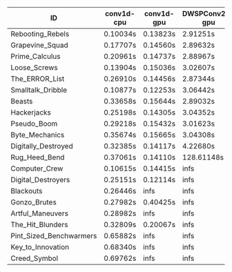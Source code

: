 |ID|conv1d-cpu|conv1d-gpu|DWSPConv2D-gpu|gemm-gpu|avg|
|-|-|-|-|-|-|
|Rebooting_Rebels|0.10034s|0.13823s|2.91251s|1.69977s|1.21271s|
|Grapevine_Squad|0.17707s|0.14560s|2.89632s|1.73739s|1.23910s|
|Prime_Calculus|0.20961s|0.14737s|2.88967s|1.71015s|1.23920s|
|Loose_Screws|0.13904s|0.15036s|3.02607s|1.78297s|1.27461s|
|The_ERROR_List|0.26910s|0.14456s|2.87344s|1.92056s|1.30191s|
|Smalltalk_Dribble|0.10877s|0.12253s|3.06442s|1.96768s|1.31585s|
|Beasts|0.33658s|0.15644s|2.89032s|1.90879s|1.32303s|
|Hackerjacks|0.25198s|0.14305s|3.04352s|1.91550s|1.33851s|
|Pseudo_Boom|0.29218s|0.15432s|3.01623s|1.94270s|1.35136s|
|Byte_Mechanics|0.35674s|0.15665s|3.04308s|1.91577s|1.36806s|
|Digitally_Destroyed|0.32385s|0.14117s|4.22680s|2.56248s|1.81357s|
|Rug_Heed_Bend|0.37061s|0.14110s|128.61148s|4.41003s|33.38330s|
|Computer_Crew|0.10615s|0.14415s|infs|4.45027s|infs|
|Digital_Destroyers|0.25151s|0.12114s|infs|1.91195s|infs|
|Blackouts|0.26446s|infs|infs|1.74894s|infs|
|Gonzo_Brutes|0.27982s|0.40425s|infs|4.38933s|infs|
|Artful_Maneuvers|0.28982s|infs|infs|4.45188s|infs|
|The_Hit_Blunders|0.32809s|0.20067s|infs|1.92927s|infs|
|Pint_Sized_Benchwarmers|0.65882s|infs|infs|4.42882s|infs|
|Key_to_Innovation|0.68340s|infs|infs|4.42714s|infs|
|Creed_Symbol|0.69762s|infs|infs|4.45499s|infs|
